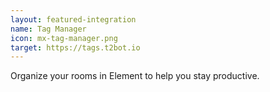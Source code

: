 ```yaml
---
layout: featured-integration
name: Tag Manager
icon: mx-tag-manager.png
target: https://tags.t2bot.io
---
```


Organize your rooms in Element to help you stay productive.
